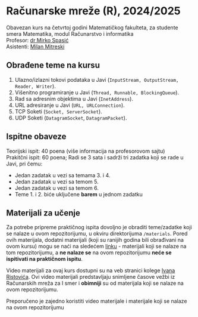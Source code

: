 # Računarske mreže (R), 2024/2025

Obavezan kurs na četvrtoj godini Matematičkog fakulteta, za studente smera Matematika, modul Računarstvo i informatika\
Profesor: [dr Mirko Spasić](https://poincare.matf.bg.ac.rs/~mirko.spasic/)\
Asistenti: [Milan Mitreski](http://poincare.matf.bg.ac.rs/~milan.mitreski)

## Obrađene teme na kursu

1. Ulazno/izlazni tokovi podataka u Javi (`InputStream, OutputStream, Reader, Writer`).
2. Višenitno programiranje u Javi (`Thread, Runnable, BlockingQueue`).
3. Rad sa adresnim objektima u Javi (`InetAddress`).
4. URL adresiranje u Javi (`URL, URLConnection`).
5. TCP Soketi (`Socket, ServerSocket`).
6. UDP Soketi (`DatagramSocket`, `DatagramPacket`).

## Ispitne obaveze

Teorijski ispit: 40 poena (više informacija na profesorovom sajtu)\
Prakitčni ispit: 60 poena; Radi se 3 sata i sadrži tri zadatka koji se rade u Javi, pri čemu:
- Jedan zadatak u vezi sa temama 3. i 4.
- Jedan zadatak u vezi sa temom 5.
- Jedan zadatak u vezi sa temom 6.
- Teme 1. i 2. biće uključene **barem** u jednom zadatku

## Materijali za učenje

Za potrebe pripreme praktičnog ispita dovoljno je obraditi teme/zadatke koji se nalaze u ovom repozitorijumu, u okviru direktorijuma `/materials`. Pored ovih materijala, dodatni materijali (koji su ranijih godina bili obrađivani na ovom kursu) mogu se naći na sledećem [linku](https://github.com/MATF-Computer-Networks/RM-materials/tree/latest-4r) - materijali koji se nalaze na tom repozitorijumu, a **ne nalaze se** na ovom repozitorijumu **neće se ispitivati na praktičnom ispitu**.

Video materijali za ovaj kurs dostupni su na veb stranici kolege [Ivana Ristovića](https://matf.ristovic.net/courses/rm/). Ovi video materijali predstavljaju snimljene časove vežbi iz Računarskih mreža za I smer i **obimniji** su od materijala koji se nalaze na ovom repozitorijumu.

Preporučeno je zajedno koristiti video materijale i materijale koji se nalaze na ovom repozitorijumu
